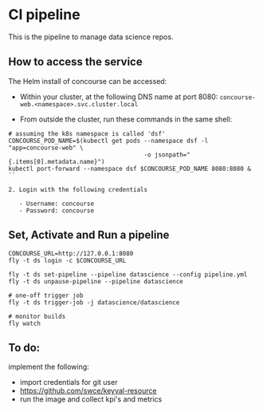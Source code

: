 # CI pipeline

This is the pipeline to manage data science repos.

## How to access the service

The Helm install of concourse can be accessed:

  * Within your cluster, at the following DNS name at port 8080:  `concourse-web.<namespace>.svc.cluster.local`

  * From outside the cluster, run these commands in the same shell:
```
# assuming the k8s namespace is called 'dsf'
CONCOURSE_POD_NAME=$(kubectl get pods --namespace dsf -l "app=concourse-web" \
                                      -o jsonpath="{.items[0].metadata.name}")
kubectl port-forward --namespace dsf $CONCOURSE_POD_NAME 8080:8080 &
``

2. Login with the following credentials

   - Username: concourse
   - Password: concourse
```

## Set, Activate and Run a pipeline

```
CONCOURSE_URL=http://127.0.0.1:8080
fly -t ds login -c $CONCOURSE_URL

fly -t ds set-pipeline --pipeline datascience --config pipeline.yml
fly -t ds unpause-pipeline --pipeline datascience

# one-off trigger job
fly -t ds trigger-job -j datascience/datascience

# monitor builds
fly watch
```

## To do:

implement the following:

  - import credentials for git user
  - https://github.com/swce/keyval-resource
  - run the image and collect kpi's and metrics
